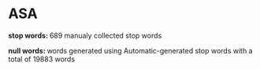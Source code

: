 # ASA


<p><b>stop words: </b>689 manualy collected stop words</p>
<p><b>null words: </b>words generated using Automatic-generated stop words with a total of 19883 words</p>
